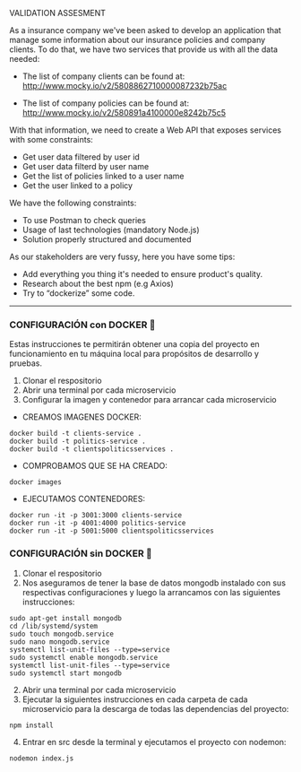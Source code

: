 VALIDATION ASSESMENT

As a insurance company we've been asked to develop an application that
manage some information about our insurance policies and company clients.
To do that, we have two services that provide us with all the data needed:

* The list of company clients can be found at:
http://www.mocky.io/v2/5808862710000087232b75ac

* The list of company policies can be found at:
http://www.mocky.io/v2/580891a4100000e8242b75c5

With that information, we need to create a Web API that exposes services
with some constraints:

* Get user data filtered by user id 
* Get user data filterd by user name 
* Get the list of policies linked to a user name 
* Get the user linked to a policy 

We have the following constraints:

* To use Postman to check queries	
* Usage of last technologies (mandatory Node.js)
* Solution properly structured and documented

As our stakeholders are very fussy, here you have some tips:

* Add everything you thing it's needed to ensure product's quality.
* Research about the best npm (e.g Axios)
* Try to “dockerize” some code. 			

------------------------------------------------------------------------------------------------------------------------------------------------------------------
### CONFIGURACIÓN con DOCKER :whale:

Estas instrucciones te permitirán obtener una copia del proyecto en funcionamiento en tu máquina local para propósitos de desarrollo y pruebas.

1. Clonar el respositorio
2. Abrir una terminal por cada microservicio 
3. Configurar la imagen y contenedor para arrancar cada microservicio

- CREAMOS IMAGENES DOCKER:

```
docker build -t clients-service .
docker build -t politics-service .
docker build -t clientspoliticsservices .
```

- COMPROBAMOS QUE SE HA CREADO:

```
docker images
```

- EJECUTAMOS CONTENEDORES:

```
docker run -it -p 3001:3000 clients-service
docker run -it -p 4001:4000 politics-service
docker run -it -p 5001:5000 clientspoliticsservices
```

### CONFIGURACIÓN sin DOCKER :wrench:

1. Clonar el respositorio
2. Nos aseguramos de tener la base de datos mongodb instalado con sus respectivas configuraciones y luego la arrancamos con las siguientes instrucciones:

```
sudo apt-get install mongodb
cd /lib/systemd/system
sudo touch mongodb.service
sudo nano mongodb.service
systemctl list-unit-files --type=service
sudo systemctl enable mongodb.service
systemctl list-unit-files --type=service
sudo systemctl start mongodb

```
2. Abrir una terminal por cada microservicio 
3. Ejecutar la siguientes instrucciones en cada carpeta de cada microservicio para la descarga de todas las dependencias del proyecto:

```
npm install
```

4. Entrar en src desde la terminal y ejecutamos el proyecto con nodemon:

```
nodemon index.js
```
